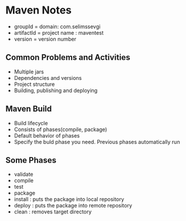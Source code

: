 # Maven Notes

- groupId    = domain: com.selimssevgi
- artifactId = project name : maventest
- version    = version number


## Common Problems and Activities

- Multiple jars
- Dependencies and versions
- Project structure
- Building, publishing and deploying

## Maven Build

- Build lifecycle
- Consists of phases(compile, package)
- Default behavior of phases
- Specify the buld phase you need. Previous phases automatically run

## Some Phases

- validate
- compile
- test
- package
- install : puts the package into local repository
- deploy  : puts the package into remote repository
- clean   : removes target directory
